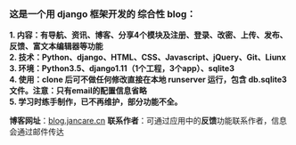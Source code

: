 ### 这是一个用 django 框架开发的 综合性 blog：
**1. 内容：有导航、资讯、博客、分享4个模块及注册、登录、改密、上传、发布、反馈、富文本编辑器等功能**  
**2. 技术：Python、django、HTML、CSS、Javascript、jQuery、Git、Liunx**  
**3. 环境：Python3.5、django1.11（1个工程，3个app）、sqlite3**  
**4. 使用：clone 后可不做任何修改直接在本地 runserver 运行，包含 db.sqlite3 文件。注意：只有email的配置信息省略**  
**5. 学习时练手制作，已不再维护，部分功能不全。**

**博客网址**：[blog.jancare.cn](http://blog.jancare.cn)
**联系作者**：可通过应用中的**反馈**功能联系作者，信息会通过邮件传达